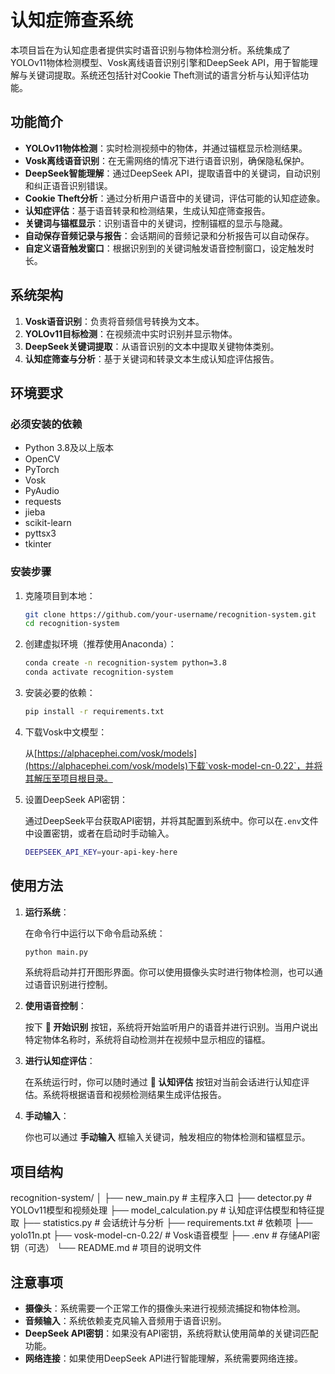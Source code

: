 # 认知症筛查系统

本项目旨在为认知症患者提供实时语音识别与物体检测分析。系统集成了YOLOv11物体检测模型、Vosk离线语音识别引擎和DeepSeek API，用于智能理解与关键词提取。系统还包括针对Cookie Theft测试的语言分析与认知评估功能。

## 功能简介

- **YOLOv11物体检测**：实时检测视频中的物体，并通过锚框显示检测结果。
- **Vosk离线语音识别**：在无需网络的情况下进行语音识别，确保隐私保护。
- **DeepSeek智能理解**：通过DeepSeek API，提取语音中的关键词，自动识别和纠正语音识别错误。
- **Cookie Theft分析**：通过分析用户语音中的关键词，评估可能的认知症迹象。
- **认知症评估**：基于语音转录和检测结果，生成认知症筛查报告。
- **关键词与锚框显示**：识别语音中的关键词，控制锚框的显示与隐藏。
- **自动保存音频记录与报告**：会话期间的音频记录和分析报告可以自动保存。
- **自定义语音触发窗口**：根据识别到的关键词触发语音控制窗口，设定触发时长。

## 系统架构

1. **Vosk语音识别**：负责将音频信号转换为文本。
2. **YOLOv11目标检测**：在视频流中实时识别并显示物体。
3. **DeepSeek关键词提取**：从语音识别的文本中提取关键物体类别。
4. **认知症筛查与分析**：基于关键词和转录文本生成认知症评估报告。

## 环境要求

### 必须安装的依赖

- Python 3.8及以上版本
- OpenCV
- PyTorch
- Vosk
- PyAudio
- requests
- jieba
- scikit-learn
- pyttsx3
- tkinter

### 安装步骤

1. 克隆项目到本地：

    ```bash
    git clone https://github.com/your-username/recognition-system.git
    cd recognition-system
    ```

2. 创建虚拟环境（推荐使用Anaconda）：

    ```bash
    conda create -n recognition-system python=3.8
    conda activate recognition-system
    ```

3. 安装必要的依赖：

    ```bash
    pip install -r requirements.txt
    ```

4. 下载Vosk中文模型：

    从[https://alphacephei.com/vosk/models](https://alphacephei.com/vosk/models)下载`vosk-model-cn-0.22`，并将其解压至项目根目录。

5. 设置DeepSeek API密钥：

    通过DeepSeek平台获取API密钥，并将其配置到系统中。你可以在`.env`文件中设置密钥，或者在启动时手动输入。

    ```bash
    DEEPSEEK_API_KEY=your-api-key-here
    ```

## 使用方法

1. **运行系统**：

    在命令行中运行以下命令启动系统：

    ```bash
    python main.py
    ```

    系统将启动并打开图形界面。你可以使用摄像头实时进行物体检测，也可以通过语音识别进行控制。

2. **使用语音控制**：

    按下 **🎤 开始识别** 按钮，系统将开始监听用户的语音并进行识别。当用户说出特定物体名称时，系统将自动检测并在视频中显示相应的锚框。

3. **进行认知症评估**：

    在系统运行时，你可以随时通过 **🧠 认知评估** 按钮对当前会话进行认知症评估。系统将根据语音和视频检测结果生成评估报告。

4. **手动输入**：

    你也可以通过 **手动输入** 框输入关键词，触发相应的物体检测和锚框显示。

## 项目结构
recognition-system/
│
├── new_main.py # 主程序入口
├── detector.py # YOLOv11模型和视频处理
├── model_calculation.py # 认知症评估模型和特征提取
├── statistics.py # 会话统计与分析
├── requirements.txt # 依赖项
├── yolo11n.pt
├── vosk-model-cn-0.22/ # Vosk语音模型
├── .env # 存储API密钥（可选）
└── README.md # 项目的说明文件


## 注意事项

- **摄像头**：系统需要一个正常工作的摄像头来进行视频流捕捉和物体检测。
- **音频输入**：系统依赖麦克风输入音频用于语音识别。
- **DeepSeek API密钥**：如果没有API密钥，系统将默认使用简单的关键词匹配功能。
- **网络连接**：如果使用DeepSeek API进行智能理解，系统需要网络连接。



